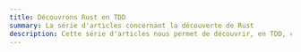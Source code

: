 ```yaml
---
title: Découvrons Rust en TDD
summary: La série d'articles concernant la découverte de Rust
description: Cette série d'articles nous permet de découvrir, en TDD, comment réaliser une application en Archi Hexagonale en Rust.
---
```

